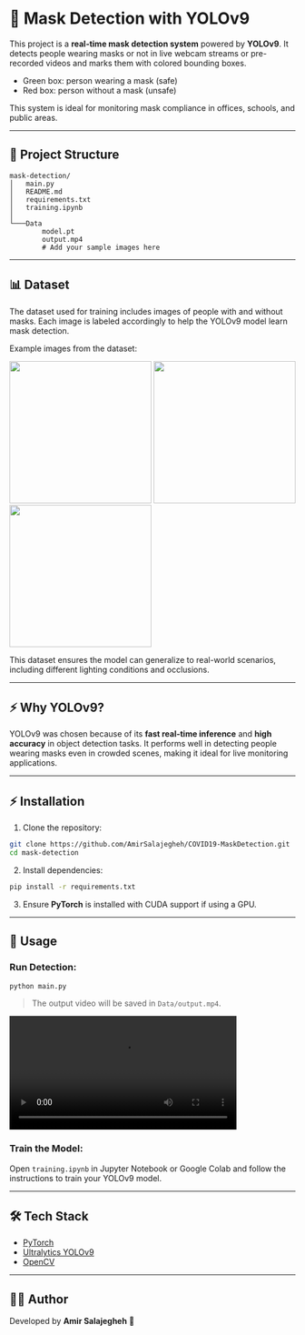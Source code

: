 # 🚨 Mask Detection with YOLOv9

This project is a **real-time mask detection system** powered by **YOLOv9**. It detects people wearing masks or not in live webcam streams or pre-recorded videos and marks them with colored bounding boxes.

* Green box: person wearing a mask (safe)
* Red box: person without a mask (unsafe)

This system is ideal for monitoring mask compliance in offices, schools, and public areas.

---

## 📂 Project Structure

```
mask-detection/
│   main.py            
│   README.md          
│   requirements.txt   
│   training.ipynb     
│
└───Data
        model.pt       
        output.mp4     
        # Add your sample images here
```

---

## 📊 Dataset

The dataset used for training includes images of people with and without masks. Each image is labeled accordingly to help the YOLOv9 model learn mask detection.

Example images from the dataset:

<img src="Data/sample1.jpg" width="250px">        <img src="Data/sample2.jpg" width="250px">        <img src="Data/sample3.jpg" width="250px">


This dataset ensures the model can generalize to real-world scenarios, including different lighting conditions and occlusions.

---

## ⚡ Why YOLOv9?

YOLOv9 was chosen because of its **fast real-time inference** and **high accuracy** in object detection tasks. It performs well in detecting people wearing masks even in crowded scenes, making it ideal for live monitoring applications.

---

## ⚡ Installation

1. Clone the repository:

```bash
git clone https://github.com/AmirSalajegheh/COVID19-MaskDetection.git
cd mask-detection
```

2. Install dependencies:

```bash
pip install -r requirements.txt
```

3. Ensure **PyTorch** is installed with CUDA support if using a GPU.

---

## 🚀 Usage

### Run Detection:

```bash
python main.py
```

> The output video will be saved in `Data/output.mp4`.

<video width="400" controls>
  <source src="Data/output.mp4" type="video/mp4">
  Your browser does not support HTML5 video.
</video>


### Train the Model:

Open `training.ipynb` in Jupyter Notebook or Google Colab and follow the instructions to train your YOLOv9 model.

---

## 🛠️ Tech Stack

* [PyTorch](https://pytorch.org/)
* [Ultralytics YOLOv9](https://github.com/ultralytics/ultralytics)
* [OpenCV](https://opencv.org/)

---

## 👨‍💻 Author

Developed by **Amir Salajegheh** 🚀
